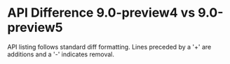 # API Difference 9.0-preview4 vs 9.0-preview5

API listing follows standard diff formatting.
Lines preceded by a '+' are additions and a '-' indicates removal.


